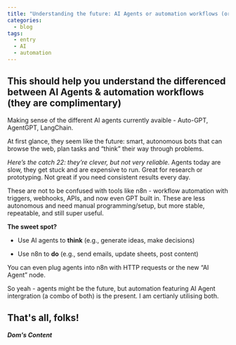 ```yaml
---
title: "Understanding the future: AI Agents or automation workflows (or both!?)"
categories:
  - blog
tags:
  - entry
  - AI
  - automation
---
```


## This should help you understand the differenced between AI Agents & automation workflows (they are complimentary)<br/>

Making sense of the different AI agents currently avaible - Auto-GPT, AgentGPT, LangChain.

At first glance, they seem like the future: smart, autonomous bots that can browse the web, plan tasks and “think” their way through problems.

*Here’s the catch 22: they’re clever, but not very reliable.* Agents today are slow, they get stuck and are expensive to run. Great for research or prototyping. Not great if you need consistent results every day.

These are not to be confused with tools like n8n - workflow automation with triggers, webhooks, APIs, and now even GPT built in. These are less autonomous and need manual programming/setup, but more stable, repeatable, and still super useful.

**The sweet spot?**

- Use AI agents to **think** (e.g., generate ideas, make decisions)

- Use n8n to **do** (e.g., send emails, update sheets, post content)

You can even plug agents into n8n with HTTP requests or the new “AI Agent” node.

So yeah - agents might be the future, but automation featuring AI Agent intergration (a combo of both) is the present. I am certianly utilising both.

## That's all, folks!

_**Dom's Content**_
